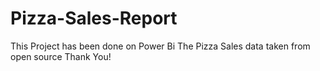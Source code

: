 # Pizza-Sales-Report
This Project has been done on Power Bi 
The Pizza Sales data taken from open source
Thank You!
